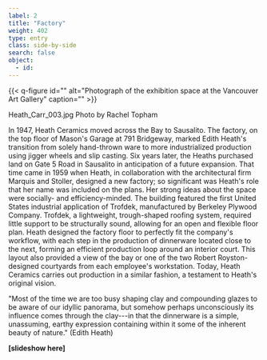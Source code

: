 ```yaml
---
label: 2
title: "Factory"
weight: 402
type: entry
class: side-by-side
search: false
object:
  - id:
---
```

{{< q-figure id="" alt="Photograph of the exhibition space at the Vancouver Art Gallery" caption="" >}}

Heath_Carr_003.jpg
Photo by Rachel Topham

In 1947, Heath Ceramics moved across the Bay to Sausalito. The factory, on the top floor of Mason's Garage at 791 Bridgeway, marked Edith Heath's transition from solely hand-thrown ware to more industrialized production using jigger wheels and slip casting. Six years later, the Heaths purchased land on Gate 5 Road in Sausalito in anticipation of a future expansion. That time came in 1959 when Heath, in collaboration with the architectural firm Marquis and Stoller, designed a new factory; so significant was Heath's role that her name was included on the plans. Her strong ideas about the space were socially- and efficiency-minded. The building featured the first United States industrial application of Trofdek, manufactured by Berkeley Plywood Company. Trofdek, a lightweight, trough-shaped roofing system, required little support to be structurally sound, allowing for an open and flexible floor plan. Heath designed the factory floor to perfectly fit the company's workflow, with each step in the production of dinnerware located close to the next, forming an efficient production loop around an interior court. This layout also provided a view of the bay or one of the two Robert Royston-designed courtyards from each employee's workstation. Today, Heath Ceramics carries out production in a similar fashion, a testament to Heath's original vision.

"Most of the time we are too busy shaping clay and compounding glazes to be aware of our idyllic panorama, but somehow perhaps unconsciously its influence comes through the clay---in that the dinnerware is a simple, unassuming, earthy expression containing within it some of the inherent beauty of nature." (Edith Heath)

**[slideshow here]**
